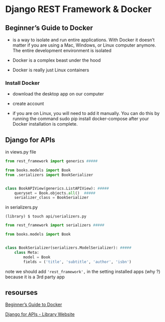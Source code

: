 # Django REST Framework & Docker

## Beginner’s Guide to Docker

- is a way to isolate and run entire applications. With Docker it doesn’t matter if you are using a Mac, Windows, or Linux computer anymore. The entire development environment is isolated

- Docker is a complex beast under the hood

- Docker is really just Linux containers

### Install Docker

- download the desktop app on our computer

- create account 

- if you are on Linux, you will need to add it manually. You can do this by running the command sudo pip install docker-compose after your Docker installation is complete.

## Django for APIs 

in views.py file 

```python 
from rest_framework import generics #####

from books.models import Book
from .serializers import BookSerializer


class BookAPIView(generics.ListAPIView): #####
    queryset = Book.objects.all()  #####
    serializer_class = BookSerializer
```

in serializers.py

`(library) $ touch api/serializers.py
`

```python 
from rest_framework import serializers #####

from books.models import Book


class BookSerializer(serializers.ModelSerializer): #####
    class Meta:
        model = Book
        fields = ('title', 'subtitle', 'author', 'isbn')
```

note we should add `'rest_framework',` in the setting installed apps (why ?) because it is a 3rd party app 

## resourses 

[Beginner’s Guide to Docker](https://wsvincent.com/beginners-guide-to-docker/)

[Django for APIs - Library Website](https://djangoforapis.com/library-website-and-api/)
